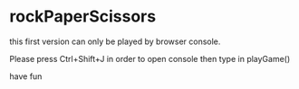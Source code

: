# rockPaperScissors

this first version can only be played by browser console.

Please press Ctrl+Shift+J in order to open console then type in playGame()

have fun